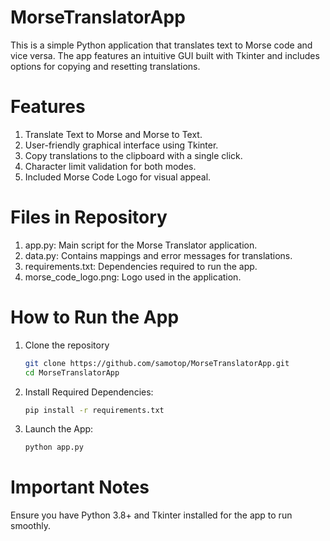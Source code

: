 # MorseTranslatorApp
This is a simple Python application that translates text to Morse code and vice versa.
The app features an intuitive GUI built with Tkinter and includes options for copying and resetting translations.

# Features
  1. Translate Text to Morse and Morse to Text.
  2. User-friendly graphical interface using Tkinter.
  3. Copy translations to the clipboard with a single click.
  4. Character limit validation for both modes.
  5. Included Morse Code Logo for visual appeal.

# Files in Repository
  1. app.py: Main script for the Morse Translator application.
  2. data.py: Contains mappings and error messages for translations.
  3. requirements.txt: Dependencies required to run the app.
  4. morse_code_logo.png: Logo used in the application.

# How to Run the App
  1. Clone the repository
      
     ```bash
     git clone https://github.com/samotop/MorseTranslatorApp.git
     cd MorseTranslatorApp

  2. Install Required Dependencies:
    
     ```bash
     pip install -r requirements.txt  

  4. Launch the App:

     ```bash
     python app.py  

# Important Notes
  Ensure you have Python 3.8+ and Tkinter installed for the app to run smoothly.


      
